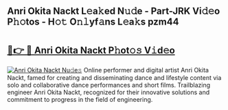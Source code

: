 ## Anri Okita Nackt L𝚎a𝚔ed N𝚞𝚍e - Part-JRK Vi𝚍𝚎o P𝚑𝚘tos - H𝚘𝚝 O𝚗𝚕yf𝚊ns L𝚎a𝚔s pzm44

# <h2><a href="http://kf9yyxk.oniu.top/?m=Anri+Okita+Nackt">🔗👉 🔴 Anri Okita Nackt P𝚑ot𝚘𝚜 V𝚒d𝚎o</a></h2>

[![Anri Okita Nackt Nu𝚍e𝚜](https://i.imgur.com/0qMVB7G.gif)](http://kf9yyxk.oniu.top/?m=Anri+Okita+Nackt)
Online performer and digital artist Anri Okita Nackt, famed for creating and disseminating dance and lifestyle content via solo and collaborative dance performances and short films. Trailblazing engineer Anri Okita Nackt, recognized for their innovative solutions and commitment to progress in the field of engineering.  
